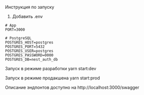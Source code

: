 Инструкция по запуску

1. Добавить .env

```
# App
PORT=3000

# PostgreSQL
POSTGRES_HOST=postgres
POSTGRES_PORT=5432
POSTGRES_USER=postgres
POSTGRES_PASSWORD=0000
POSTGRES_DB=nest_auth_db
```

Запуск в режиме разработки
yarn start:dev

Запуск в режиме продакшена
yarn start:prod

Описание эндпонтов доступно на http://localhost:3000/swagger
